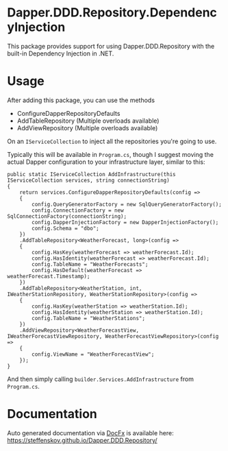# Dapper.DDD.Repository.DependencyInjection

This package provides support for using Dapper.DDD.Repository with the built-in Dependency Injection in .NET.

# Usage

After adding this package, you can use the methods

- ConfigureDapperRepositoryDefaults
- AddTableRepository (Multiple overloads available)
- AddViewRepository (Multiple overloads available)

On an `IServiceCollection` to inject all the repositories you're going to use.

Typically this will be available in `Program.cs`, though I suggest moving the actual Dapper configuration to your
infrastructure layer, similar to this:

```
public static IServiceCollection AddInfrastructure(this IServiceCollection services, string connectionString)
{
	return services.ConfigureDapperRepositoryDefaults(config =>
	{
		config.QueryGeneratorFactory = new SqlQueryGeneratorFactory();
		config.ConnectionFactory = new SqlConnectionFactory(connectionString);
		config.DapperInjectionFactory = new DapperInjectionFactory();
		config.Schema = "dbo";
	})
	.AddTableRepository<WeatherForecast, long>(config =>
	{
		config.HasKey(weatherForecast => weatherForecast.Id);
		config.HasIdentity(weatherForecast => weatherForecast.Id);
		config.TableName = "WeatherForecasts";
		config.HasDefault(weatherForecast => weatherForecast.Timestamp);
	})
	.AddTableRepository<WeatherStation, int, IWeatherStationRepository, WeatherStationRepository>(config =>
	{
		config.HasKey(weatherStation => weatherStation.Id);
		config.HasIdentity(weatherStation => weatherStation.Id);
		config.TableName = "WeatherStations";
	})
	.AddViewRepository<WeatherForecastView, IWeatherForecastViewRepository, WeatherForecastViewRepository>(config =>
	{
		config.ViewName = "WeatherForecastView";
	});
}
```

And then simply calling `builder.Services.AddInfrastructure` from `Program.cs`.

# Documentation
Auto generated documentation via [DocFx](https://github.com/dotnet/docfx) is available here: https://steffenskov.github.io/Dapper.DDD.Repository/